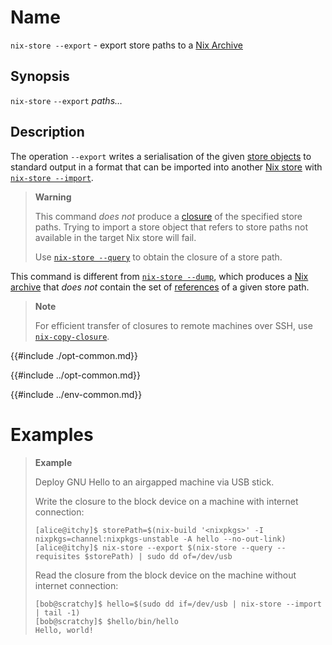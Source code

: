 # Name

`nix-store --export` - export store paths to a [Nix Archive]

## Synopsis

`nix-store` `--export` *paths…*

## Description

The operation `--export` writes a serialisation of the given [store objects](@docroot@/glossary.md#gloss-store-object) to standard output in a format that can be imported into another [Nix store](@docroot@/store/index.md) with [`nix-store --import`](./import.md).

> **Warning**
>
> This command *does not* produce a [closure](@docroot@/glossary.md#gloss-closure) of the specified store paths.
> Trying to import a store object that refers to store paths not available in the target Nix store will fail.
>
> Use [`nix-store --query`](@docroot@/command-ref/bsd-store/query.md) to obtain the closure of a store path.

This command is different from [`nix-store --dump`](./dump.md), which produces a [Nix archive](@docroot@/glossary.md#gloss-nar) that *does not* contain the set of [references](@docroot@/glossary.md#gloss-reference) of a given store path.

> **Note**
>
> For efficient transfer of closures to remote machines over SSH, use [`nix-copy-closure`](@docroot@/command-ref/bsd-copy-closure.md).

[Nix Archive]: @docroot@/store/file-system-object/content-address.md#serial-nix-archive

{{#include ./opt-common.md}}

{{#include ../opt-common.md}}

{{#include ../env-common.md}}

# Examples

> **Example**
>
> Deploy GNU Hello to an airgapped machine via USB stick.
>
> Write the closure to the block device on a machine with internet connection:
>
> ```shell-session
> [alice@itchy]$ storePath=$(nix-build '<nixpkgs>' -I nixpkgs=channel:nixpkgs-unstable -A hello --no-out-link)
> [alice@itchy]$ nix-store --export $(nix-store --query --requisites $storePath) | sudo dd of=/dev/usb
> ```
>
> Read the closure from the block device on the machine without internet connection:
>
> ```shell-session
> [bob@scratchy]$ hello=$(sudo dd if=/dev/usb | nix-store --import | tail -1)
> [bob@scratchy]$ $hello/bin/hello
> Hello, world!
> ```
